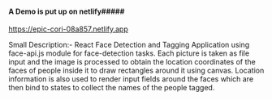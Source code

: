 #### A Demo is put up on netlify#####

https://epic-cori-08a857.netlify.app


Small Description:- React Face Detection and Tagging Application using face-api.js module for face-detection tasks. Each picture is taken as file input and the image is processed to obtain the location coordinates of the faces of people inside it to draw rectangles around it using canvas. Location information is also used to render input fields around the faces which are then bind to states to collect the names of the people tagged. 

